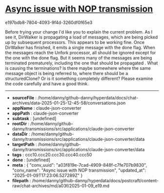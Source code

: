 # [Async issue with NOP transmission](https://claude.ai/chat/a03f819e-7cad-4909-848f-c7fe707b9830)

e197bdb8-7804-4093-9f4d-3260df0f65e3

Before trying your change I'd like you to explain the current problem. As I see it, DirWalker is propagating a load of messages, which are being picked up by subsequent processors. This appears to be working fine. Once DirWalker has finished, it emits a single message with the done flag. When the messages reach the Unfork processor,  all should be ignored except for the one with the done flag. But it seems many of the messages are being terminated prematurely, including the one that should be propagated . What is causing the terminations? Is there maybe somewhere where the same message object is being referred to, where there should be a structuredClone? Or is it something completely different? Please examine the code carefully and have a good think.

---

* **sourceFile** : /home/danny/github-danny/hyperdata/docs/chat-archives/data-2025-01-25-12-45-58/conversations.json
* **appName** : claude-json-converter
* **appPath** : claude-json-converter
* **subtask** : [undefined]
* **rootDir** : /home/danny/github-danny/transmissions/src/applications/claude-json-converter
* **dataDir** : /home/danny/github-danny/transmissions/src/applications/claude-json-converter/data
* **targetPath** : /home/danny/github-danny/transmissions/src/applications/claude-json-converter/data
* **tags** : ccc10.ccc20.ccc30.ccc40.ccc50
* **done** : [undefined]
* **meta** : {
  "conv_uuid": "a03f819e-7cad-4909-848f-c7fe707b9830",
  "conv_name": "Async issue with NOP transmission",
  "updated_at": "2025-01-09T17:23:06.527289Z"
}
* **filepath** : /home/danny/github-danny/hyperdata/docs/postcraft/content-raw/chat-archives/md/a03f/2025-01-09_e19.md